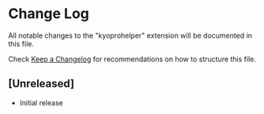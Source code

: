 # Change Log

All notable changes to the "kyoprohelper" extension will be documented in this file.

Check [Keep a Changelog](http://keepachangelog.com/) for recommendations on how to structure this file.

## [Unreleased]

- Initial release